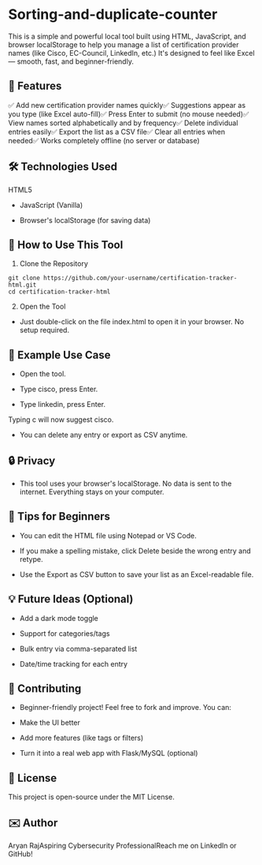 # Sorting-and-duplicate-counter
This is a simple and powerful local tool built using HTML, JavaScript, and browser localStorage to help you manage a list of certification provider names (like Cisco, EC-Council, LinkedIn, etc.)  It's designed to feel like Excel — smooth, fast, and beginner-friendly.

## 🌟 Features

✅ Add new certification provider names quickly✅ Suggestions appear as you type (like Excel auto-fill)✅ Press Enter to submit (no mouse needed)✅ View names sorted alphabetically and by frequency✅ Delete individual entries easily✅ Export the list as a CSV file✅ Clear all entries when needed✅ Works completely offline (no server or database)

## 🛠 Technologies Used

HTML5

- JavaScript (Vanilla)

- Browser's localStorage (for saving data)

## 🚀 How to Use This Tool

1. Clone the Repository
```
git clone https://github.com/your-username/certification-tracker-html.git
cd certification-tracker-html
```
2. Open the Tool

- Just double-click on the file index.html to open it in your browser. No setup required.


## 🧪 Example Use Case

- Open the tool.

- Type cisco, press Enter.

- Type linkedin, press Enter.

Typing c will now suggest cisco.

- You can delete any entry or export as CSV anytime.

## 🔒 Privacy

- This tool uses your browser's localStorage. No data is sent to the internet. Everything stays on your computer.

## 📌 Tips for Beginners

- You can edit the HTML file using Notepad or VS Code.

- If you make a spelling mistake, click Delete beside the wrong entry and retype.

- Use the Export as CSV button to save your list as an Excel-readable file.

## 💡 Future Ideas (Optional)

- Add a dark mode toggle

- Support for categories/tags

- Bulk entry via comma-separated list

- Date/time tracking for each entry

## 🙌 Contributing

- Beginner-friendly project! Feel free to fork and improve. You can:

- Make the UI better

- Add more features (like tags or filters)

- Turn it into a real web app with Flask/MySQL (optional)

## 📃 License

 This project is open-source under the MIT License.

## ✉️ Author

Aryan RajAspiring Cybersecurity ProfessionalReach me on LinkedIn or GitHub!
